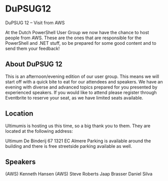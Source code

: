 # DuPSUG12
DuPSUG 12 – Visit from AWS

At the Dutch PowerShell User Group we now have the chance to host people from AWS. These are the ones that are responsible for the PowerShell and .NET stuff, so be prepared for some good content and to send them your feedback!

## About DuPSUG 12
This is an afternoon/evening edition of our user group. This means we will start off with a quick bite to eat for our attendees and speakers. We have an evening with diverse and advanced topics prepared for you presented by experienced speakers. If you would like to attend please register through Eventbrite to reserve your seat, as we have limited seats available.

## Location
Ultimumis is hosting us this time, so a big thank you to them. They are located at the following address:

Ultimum
De Binderij 67
1321 EC Almere
Parking is available around the building and there is free streetside parking available as well.

## Speakers
(AWS) Kenneth Hansen
(AWS) Steve Roberts
Jaap Brasser
Daniel Silva
